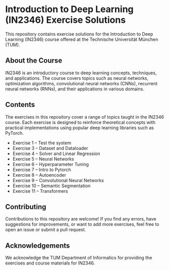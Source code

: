 # Introduction to Deep Learning (IN2346) Exercise Solutions

This repository contains exercise solutions for the Introduction to Deep Learning (IN2346) course offered at the Technische Universität München (TUM).

## About the Course
IN2346 is an introductory course to deep learning concepts, techniques, and applications. The course covers topics such as neural networks, optimization algorithms, convolutional neural networks (CNNs), recurrent neural networks (RNNs), and their applications in various domains.

## Contents
The exercises in this repository cover a range of topics taught in the IN2346 course. Each exercise is designed to reinforce theoretical concepts with practical implementations using popular deep learning libraries such as PyTorch.

- Exercise 1 – Test the system
- Exercise 3 – Dataset and Dataloader
- Exercise 4 – Solver and Linear Regression
- Exercise 5 – Neural Networks
- Exercise 6 – Hyperparameter Tuning
- Exercise 7 – Intro to Pytorch
- Exercise 8 – Autoencoder
- Exercise 9 – Convolutional Neural Networks
- Exercise 10 – Semantic Segmentation
- Exercise 11 – Transformers

## Contributing
Contributions to this repository are welcome! If you find any errors, have suggestions for improvements, or want to add more exercises, feel free to open an issue or submit a pull request.

## Acknowledgements
We acknowledge the TUM Department of Informatics for providing the exercises and course materials for IN2346.
